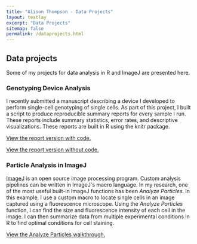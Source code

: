 ```yaml
---
title: "Alison Thompson - Data Projects"
layout: textlay
excerpt: "Data Projects"
sitemap: false
permalink: /dataprojects.html
---
```


## Data projects  

Some of my projects for data analysis in R and ImageJ are presented here.  

### Genotyping Device Analysis  

I recently submitted a manuscript describing a device I developed to perform single-cell genotyping of single cells.  As part of this project, I built a script to produce reproducible summary reports for every sample I run.  These reports include summary statistics, error rates, and descriptive visualizations.  These reports are built in R using the knitr package.  

[View the report version with code.](GenotypingDeviceAnalysis.md)   

[View the report version without code.](GenotypingDeviceReport.md)   

### Particle Analysis in ImageJ  

[ImageJ](https://imagej.nih.gov/ij/) is an open source image processing program.  Custom analysis pipelines can be written in ImageJ's macro language.  In my research, one of the most useful built-in ImageJ functions has been *Analyze Particles*.  In this example, I use a custom macro to locate single cells in an image captured using a fluorescence microscope.  Using the *Analyze Particles* function, I can find the size and fluorescence intensity of each cell in the image.  I can then summarize data from multiple experimental conditions in R to find optimal conditions for cell staining.

[View the Analyze Particles walkthrough.](AnalyzeParticles)
